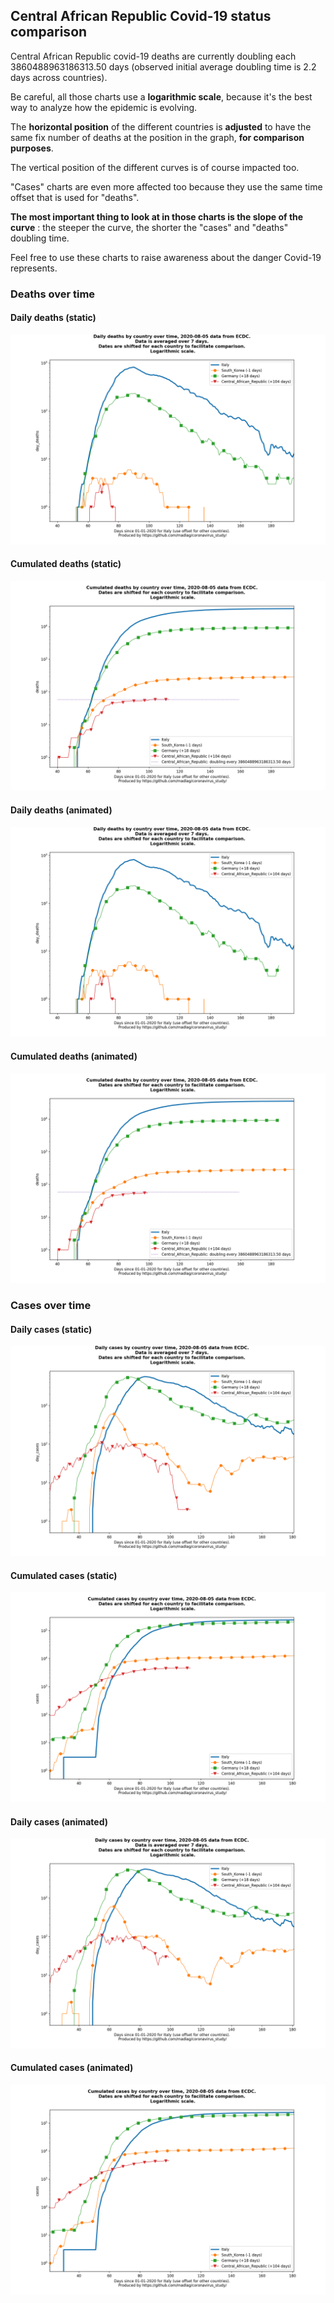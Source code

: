## Central African Republic Covid-19 status comparison 

Central African Republic covid-19 deaths are currently doubling each 3860488963186313.50 days (observed initial average doubling time is 2.2 days across countries).



Be careful, all those charts use a **logarithmic scale**, because it's the best way to analyze how the epidemic is evolving.
 
The **horizontal position** of the different countries is **adjusted** to have the same fix number of deaths at the position in the graph, **for comparison purposes**.

The vertical position of the different curves is of course impacted too.

"Cases" charts are even more affected too because they use the same time offset that is used for "deaths".

**The most important thing to look at in those charts is the slope of the curve** : the steeper the curve, the shorter the "cases" and "deaths" doubling time.

Feel free to use these charts to raise awareness about the danger Covid-19 represents. 


 
### Deaths over time
 
#### Daily deaths (static)
![Central African Republic covid-19 daily deaths static chart](https://raw.githubusercontent.com/madlag/coronavirus_study/master/notebooks/graphs/2020-08-05/countries/Central_African_Republic/2020-08-05_Central_African_Republic_day_deaths.png "Central African Republic covid-19 day_deaths static chart")   
 
#### Cumulated deaths (static)
![Central African Republic covid-19 cumulated deaths static chart](https://raw.githubusercontent.com/madlag/coronavirus_study/master/notebooks/graphs/2020-08-05/countries/Central_African_Republic/2020-08-05_Central_African_Republic_deaths.png "Central African Republic covid-19 deaths static chart")   
 
#### Daily deaths (animated)
![Central African Republic covid-19 daily deaths animated chart](https://raw.githubusercontent.com/madlag/coronavirus_study/master/notebooks/graphs/2020-08-05/countries/Central_African_Republic/2020-08-05_Central_African_Republic_day_deaths.gif "Central African Republic covid-19 day_deaths animated chart")   
 
#### Cumulated deaths (animated)
![Central African Republic covid-19 cumulated deaths animated chart](https://raw.githubusercontent.com/madlag/coronavirus_study/master/notebooks/graphs/2020-08-05/countries/Central_African_Republic/2020-08-05_Central_African_Republic_deaths.gif "Central African Republic covid-19 deaths animated chart")   

 
### Cases over time
 
#### Daily cases (static)
![Central African Republic covid-19 daily cases static chart](https://raw.githubusercontent.com/madlag/coronavirus_study/master/notebooks/graphs/2020-08-05/countries/Central_African_Republic/2020-08-05_Central_African_Republic_day_cases.png "Central African Republic covid-19 day_cases static chart")   
 
#### Cumulated cases (static)
![Central African Republic covid-19 cumulated cases static chart](https://raw.githubusercontent.com/madlag/coronavirus_study/master/notebooks/graphs/2020-08-05/countries/Central_African_Republic/2020-08-05_Central_African_Republic_cases.png "Central African Republic covid-19 cases static chart")   
 
#### Daily cases (animated)
![Central African Republic covid-19 daily cases animated chart](https://raw.githubusercontent.com/madlag/coronavirus_study/master/notebooks/graphs/2020-08-05/countries/Central_African_Republic/2020-08-05_Central_African_Republic_day_cases.gif "Central African Republic covid-19 day_cases animated chart")   
 
#### Cumulated cases (animated)
![Central African Republic covid-19 cumulated cases animated chart](https://raw.githubusercontent.com/madlag/coronavirus_study/master/notebooks/graphs/2020-08-05/countries/Central_African_Republic/2020-08-05_Central_African_Republic_cases.gif "Central African Republic covid-19 cases animated chart")   

